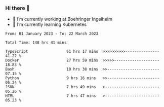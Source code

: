 ### Hi there 👋
- 🔭 I’m currently working at Boehringer Ingelheim
- 🌱 I’m currently learning Kubernetes

 
<!--START_SECTION:waka-->

```text
From: 01 January 2023 - To: 22 March 2023

Total Time: 148 hrs 41 mins

TypeScript                 61 hrs 17 mins  >>>>>>>>>>---------------   41.22 %
Docker                     27 hrs 59 mins  >>>>>--------------------   18.83 %
Bash                       10 hrs 38 mins  >>-----------------------   07.15 %
Python                     9 hrs 16 mins   >>-----------------------   06.24 %
JSON                       7 hrs 49 mins   >------------------------   05.26 %
HTML                       7 hrs 47 mins   >------------------------   05.23 %
```

<!--END_SECTION:waka-->

 
